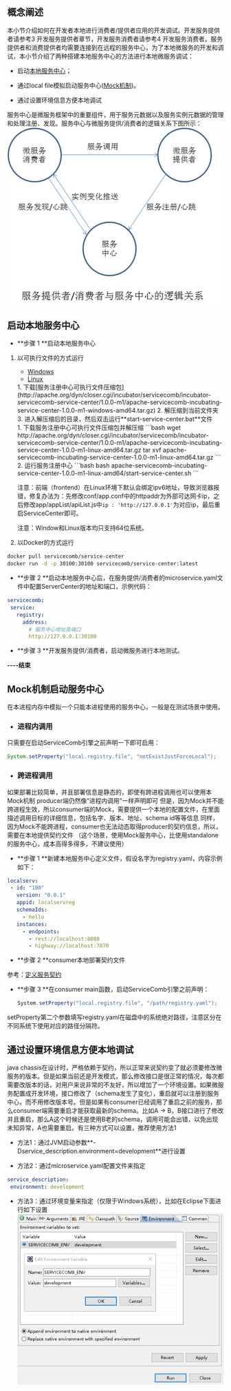 ## 概念阐述

本小节介绍如何在开发者本地进行消费者/提供者应用的开发调试。开发服务提供者请参考3 开发服务提供者章节，开发服务消费者请参考4 开发服务消费者。服务提供者和消费提供者均需要连接到在远程的服务中心，为了本地微服务的开发和调试，本小节介绍了两种搭建本地服务中心的方法进行本地微服务调试：

* 启动[本地服务中心](#section2945986191314)；

* 通过local file模拟启动服务中心\([Mock机制](#section960893593759)\)。

* 通过设置环境信息方便本地调试

服务中心是微服务框架中的重要组件，用于服务元数据以及服务实例元数据的管理和处理注册、发现。服务中心与微服务提供/消费者的逻辑关系下图所示：  
![](../start/develop-test.png)

## 启动本地服务中心

* **步骤 1 **启动本地服务中心

1. 以可执行文件的方式运行

   <ul class="nav nav-tabs">
     <li data-toggle="tab" class="active"><a data-toggle="tab" href="#windows">Windows</a></li>
     <li data-toggle="tab"><a data-toggle="tab" href="#linux">Linux</a></li>
   </ul>

   <div class="tab-content">
     <div id="windows" class="tab-pane active" markdown="1">
   1. 下载[服务注册中心可执行文件压缩包](http://apache.org/dyn/closer.cgi/incubator/servicecomb/incubator-servicecomb-service-center/1.0.0-m1/apache-servicecomb-incubating-service-center-1.0.0-m1-windows-amd64.tar.gz)
   2. 解压缩到当前文件夹
   3. 进入解压缩后的目录，然后双击运行**start-service-center.bat**文件
     </div>
     <div id="linux" class="tab-pane fade" markdown="1">
   1. 下载服务注册中心可执行文件压缩包并解压缩
   ```bash
   wget http://apache.org/dyn/closer.cgi/incubator/servicecomb/incubator-servicecomb-service-center/1.0.0-m1/apache-servicecomb-incubating-service-center-1.0.0-m1-linux-amd64.tar.gz
   tar xvf apache-servicecomb-incubating-service-center-1.0.0-m1-linux-amd64.tar.gz
   ```
   2. 运行服务注册中心
   ```bash
   bash apache-servicecomb-incubating-service-center-1.0.0-m1-linux-amd64/start-service-center.sh
   ```

    注意：前端（frontend）在Linux环境下默认会绑定ipv6地址，导致浏览器报错，修复办法为：先修改conf/app.conf中的httpaddr为外部可达网卡ip，之后修改app/appList/apiList.js中`ip : 'http://127.0.0.1'`为对应ip，最后重启ServiceCenter即可。

    </div>
   </div>

   注意：Window和Linux版本均只支持64位系统。

2. 以Docker的方式运行

 ```bash
docker pull servicecomb/service-center
docker run -d -p 30100:30100 servicecomb/service-center:latest
 ```

* **步骤 2 **启动本地服务中心后，在服务提供/消费者的microservice.yaml文件中配置ServerCenter的地址和端口，示例代码：

 ```yaml
servicecomb:
  service:
    registry:
      address:
        # 服务中心地址及端口
        http://127.0.0.1:30100
 ```

* **步骤 3 **开发服务提供/消费者，启动微服务进行本地测试。

**----结束**

## Mock机制启动服务中心
在本进程内存中模拟一个只能本进程使用的服务中心，一般是在测试场景中使用。
* ### 进程内调用
只需要在启动ServiceComb引擎之前声明一下即可启用：
```java
System.setProperty("local.registry.file", "notExistJustForceLocal");
```
* ### 跨进程调用
如果部署比较简单，并且部署信息是静态的，即使有跨进程调用也可以使用本Mock机制
producer端仍然像“进程内调用”一样声明即可
但是，因为Mock并不能跨进程生效，所以consumer端的Mock，需要提供一个本地的配置文件，在里面描述调用目标的详细信息，包括名字、版本、地址、schema id等等信息
同样，因为Mock不能跨进程，consumer也无法动态取得producer的契约信息，所以，需要在本地提供契约文件
（这个场景，使用Mock服务中心，比使用standalone的服务中心，成本高得多得多，不建议使用）

* **步骤 1 **新建本地服务中心定义文件，假设名字为registry.yaml，内容示例如下：

 ```yaml
localserv:
  - id: "100"
    version: "0.0.1"
    appid: localservreg
    schemaIds:
      - hello
    instances:
      - endpoints:
        - rest://localhost:8080
        - highway://localhost:7070
 ```
* **步骤 2 **consumer本地部署契约文件

 参考：[定义服务契约](https://huaweicse.github.io/servicecomb-java-chassis-doc/zh_CN/build-provider/define-contract.html)
* **步骤 3 **在consumer main函数，启动ServiceComb引擎之前声明：

```java
　　System.setProperty("local.registry.file", "/path/registry.yaml");
```

setProperty第二个参数填写registry.yaml在磁盘中的系统绝对路径，注意区分在不同系统下使用对应的路径分隔符。


## 通过设置环境信息方便本地调试
java chassis在设计时，严格依赖于契约，所以正常来说契约变了就必须要修改微服务的版本。但是如果当前还是开发模式，那么修改接口是很正常的情况，每次都需要改版本的话，对用户来说非常的不友好，所以增加了一个环境设置。如果微服务配置成开发环境，接口修改了（schema发生了变化），重启就可以注册到服务中心，而不用修改版本号。但是如果有consumer已经调用了重启之前的服务，那么consumer端需要重启才能获取最新的schema。比如A -> B，B接口进行了修改并且重启，那么A这个时候还是使用B老的schema，调用可能会出错，以免出现未知异常，A也需要重启。有三种方式可以设置，推荐使用方法1
* 方法1：通过JVM启动参数**-Dservice_description.environment=development**进行设置

* 方法2：通过microservice.yaml配置文件来指定

 ```yaml
service_description:
  environment: development
 ```

* 方法3：通过环境变量来指定（仅限于Windows系统），比如在Eclipse下面进行如下设置
![](../assets/env.PNG)
